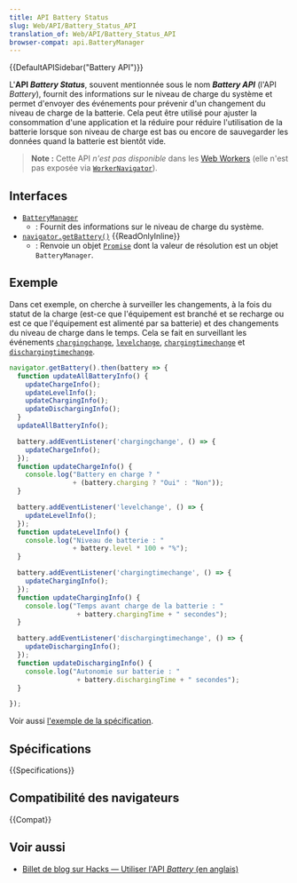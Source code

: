 ```yaml
---
title: API Battery Status
slug: Web/API/Battery_Status_API
translation_of: Web/API/Battery_Status_API
browser-compat: api.BatteryManager
---
```

{{DefaultAPISidebar("Battery API")}}

L'**API <i lang="en">Battery Status</i>**, souvent mentionnée sous le nom **<i lang="en">Battery API</i>** (l'API <i lang="en">Battery</i>), fournit des informations sur le niveau de charge du système et permet d'envoyer des événements pour prévenir d'un changement du niveau de charge de la batterie. Cela peut être utilisé pour ajuster la consommation d'une application et la réduire pour réduire l'utilisation de la batterie lorsque son niveau de charge est bas ou encore de sauvegarder les données quand la batterie est bientôt vide.

> **Note :** Cette API *n'est pas disponible* dans les [Web Workers](/fr/docs/Web/API/Web_Workers_API) (elle n'est pas exposée via [`WorkerNavigator`](/fr/docs/Web/API/WorkerNavigator)).

## Interfaces

- [`BatteryManager`](/fr/docs/Web/API/BatteryManager)
  - : Fournit des informations sur le niveau de charge du système.
- [`navigator.getBattery()`](/fr/docs/Web/API/Navigator/getBattery) {{ReadOnlyInline}}
  - : Renvoie un objet [`Promise`](/fr/docs/Web/JavaScript/Reference/Global_Objects/Promise) dont la valeur de résolution est un objet `BatteryManager`.

## Exemple

Dans cet exemple, on cherche à surveiller les changements, à la fois du statut de la charge (est-ce que l'équipement est branché et se recharge ou est ce que l'équipement est alimenté par sa batterie) et des changements du niveau de charge dans le temps. Cela se fait en surveillant les événements [`chargingchange`](/fr/docs/Web/API/BatteryManager/chargingchange_event), [`levelchange`](/fr/docs/Web/API/BatteryManager/levelchange_event), [`chargingtimechange`](/fr/docs/Web/API/BatteryManager/chargingtimechange_event) et [`dischargingtimechange`](/fr/docs/Web/API/BatteryManager/dischargingtimechange_event).

```js
navigator.getBattery().then(battery => {
  function updateAllBatteryInfo() {
    updateChargeInfo();
    updateLevelInfo();
    updateChargingInfo();
    updateDischargingInfo();
  }
  updateAllBatteryInfo();

  battery.addEventListener('chargingchange', () => {
    updateChargeInfo();
  });
  function updateChargeInfo() {
    console.log("Battery en charge ? "
                + (battery.charging ? "Oui" : "Non"));
  }

  battery.addEventListener('levelchange', () => {
    updateLevelInfo();
  });
  function updateLevelInfo() {
    console.log("Niveau de batterie : "
                + battery.level * 100 + "%");
  }

  battery.addEventListener('chargingtimechange', () => {
    updateChargingInfo();
  });
  function updateChargingInfo() {
    console.log("Temps avant charge de la batterie : "
                 + battery.chargingTime + " secondes");
  }

  battery.addEventListener('dischargingtimechange', () => {
    updateDischargingInfo();
  });
  function updateDischargingInfo() {
    console.log("Autonomie sur batterie : "
                 + battery.dischargingTime + " secondes");
  }

});
```

Voir aussi [l'exemple de la spécification](https://www.w3.org/TR/battery-status/#examples).

## Spécifications

{{Specifications}}

## Compatibilité des navigateurs

{{Compat}}

## Voir aussi

- [Billet de blog sur Hacks — Utiliser l'API <i lang="en">Battery</i> (en anglais)](https://hacks.mozilla.org/2012/02/using-the-battery-api-part-of-webapi/)
